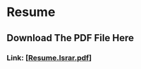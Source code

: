 # Resume
## Download The PDF File Here
### Link: [[Resume.Israr.pdf](https://github.com/user-attachments/files/17831400/Resume.Israr.pdf)]

